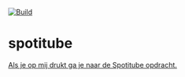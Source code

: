 [![Build](https://github.com/MarsTwix/spotitube/actions/workflows/maven.yml/badge.svg?branch=main)](https://github.com/MarsTwix/spotitube/actions/workflows/maven.yml)
# spotitube

[Als je op mij drukt ga je naar de Spotitube opdracht.](https://github.com/HANICA-DEA/spotitube)
